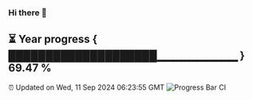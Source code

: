 ### Hi there 👋
⏳ Year progress { ████████████████████▁▁▁▁▁▁▁▁▁▁ } 69.47 %
---
⏰ Updated on Wed, 11 Sep 2024 06:23:55 GMT
![Progress Bar CI](https://github.com/liununu/liununu/workflows/Progress%20Bar%20CI/badge.svg)
